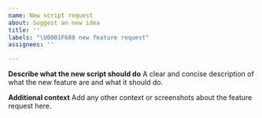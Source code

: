 ```yaml
---
name: New script request
about: Suggest an new idea
title: ''
labels: "\U0001F680 new feature request"
assignees: ''

---
```


**Describe what the new script should do**
A clear and concise description of what the new feature are and what it should do.

**Additional context**
Add any other context or screenshots about the feature request here.
